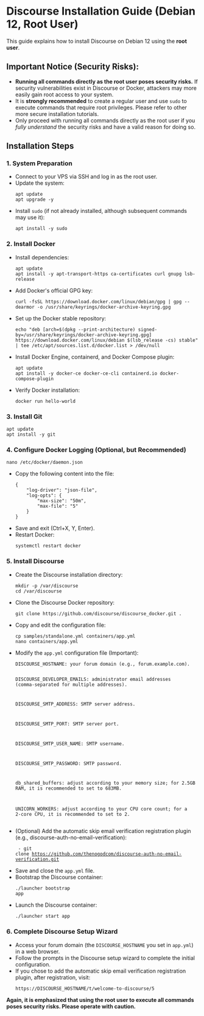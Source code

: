 <!DOCTYPE html>
<html lang="en">
<body>

<h1>Discourse Installation Guide (Debian 12, Root User)</h1>

<p>This guide explains how to install Discourse on Debian 12 using the <strong>root user</strong>.</p>

<h2>Important Notice (Security Risks):</h2>

<ul>
    <li><strong>Running all commands directly as the root user poses security risks.</strong> If security vulnerabilities exist in Discourse or Docker, attackers may more easily gain root access to your system.</li>
    <li>It is <strong>strongly recommended</strong> to create a regular user and use <code>sudo</code> to execute commands that require root privileges. Please refer to other more secure installation tutorials.</li>
    <li>Only proceed with running all commands directly as the root user if you <em>fully understand</em> the security risks and have a valid reason for doing so.</li>
</ul>

<h2>Installation Steps</h2>

<h3>1. System Preparation</h3>

<ul>
    <li>Connect to your VPS via SSH and log in as the root user.</li>
    <li>Update the system:
        <pre><code>apt update
apt upgrade -y</code></pre>
    </li>
    <li>Install <code>sudo</code> (if not already installed, although subsequent commands may use it):
        <pre><code>apt install -y sudo</code></pre>
    </li>
</ul>

<h3>2. Install Docker</h3>

<ul>
    <li>Install dependencies:
        <pre><code>apt update
apt install -y apt-transport-https ca-certificates curl gnupg lsb-release</code></pre>
    </li>
    <li>Add Docker's official GPG key:
        <pre><code>curl -fsSL https://download.docker.com/linux/debian/gpg | gpg --dearmor -o /usr/share/keyrings/docker-archive-keyring.gpg</code></pre>
    </li>
    <li>Set up the Docker stable repository:
        <pre><code>echo "deb [arch=$(dpkg --print-architecture) signed-by=/usr/share/keyrings/docker-archive-keyring.gpg] https://download.docker.com/linux/debian $(lsb_release -cs) stable" | tee /etc/apt/sources.list.d/docker.list > /dev/null</code></pre>
    </li>
    <li>Install Docker Engine, containerd, and Docker Compose plugin:
        <pre><code>apt update
apt install -y docker-ce docker-ce-cli containerd.io docker-compose-plugin</code></pre>
    </li>
    <li>Verify Docker installation:
        <pre><code>docker run hello-world</code></pre>
    </li>
</ul>

<h3>3. Install Git</h3>

<pre><code>apt update
apt install -y git</code></pre>

<h3>4. Configure Docker Logging (Optional, but Recommended)</h3>

<pre><code>nano /etc/docker/daemon.json</code></pre>
<ul>
    <li>Copy the following content into the file:
        <pre><code>{
    "log-driver": "json-file",
    "log-opts": {
        "max-size": "50m",
        "max-file": "5"
    }
}</code></pre>
    </li>
    <li>Save and exit (Ctrl+X, Y, Enter).</li>
    <li>Restart Docker:
        <pre><code>systemctl restart docker</code></pre>
    </li>
</ul>

<h3>5. Install Discourse</h3>

<ul>
    <li>Create the Discourse installation directory:
        <pre><code>mkdir -p /var/discourse
cd /var/discourse</code></pre>
    </li>
    <li>Clone the Discourse Docker repository:
        <pre><code>git clone https://github.com/discourse/discourse_docker.git .</code></pre>
    </li>
    <li>Copy and edit the configuration file:
        <pre><code>cp samples/standalone.yml containers/app.yml
nano containers/app.yml</code></pre>
    </li>
    <li>Modify the <code>app.yml</code> configuration file (Important):
        <pre><code>DISCOURSE_HOSTNAME: your forum domain (e.g., forum.example.com).

DISCOURSE_DEVELOPER_EMAILS: administrator email addresses (comma-separated for multiple addresses).

DISCOURSE_SMTP_ADDRESS: SMTP server address.

DISCOURSE_SMTP_PORT: SMTP server port.

DISCOURSE_SMTP_USER_NAME: SMTP username.

DISCOURSE_SMTP_PASSWORD: SMTP password.

db_shared_buffers: adjust according to your memory size; for 2.5GB RAM, it is recommended to set to 683MB.

UNICORN_WORKERS: adjust according to your CPU core count; for a 2-core CPU, it is recommended to set to 2.</code></pre>
    </li>
    <li>(Optional) Add the automatic skip email verification registration plugin (e.g., discourse-auth-no-email-verification):
        <pre><code>            - git clone https://github.com/thenogodcom/discourse-auth-no-email-verification.git</code></pre>
    </li>
    <li>Save and close the <code>app.yml</code> file.</li>
    <li>Bootstrap the Discourse container:
        <pre><code>./launcher bootstrap app</code></pre>
    </li>
    <li>Launch the Discourse container:
        <pre><code>./launcher start app</code></pre>
    </li>
</ul>

<h3>6. Complete Discourse Setup Wizard</h3>

<ul>
    <li>Access your forum domain (the <code>DISCOURSE_HOSTNAME</code> you set in <code>app.yml</code>) in a web browser.</li>
    <li>Follow the prompts in the Discourse setup wizard to complete the initial configuration.</li>
    <li>If you chose to add the automatic skip email verification registration plugin, after registration, visit:
        <pre><code>https://DISCOURSE_HOSTNAME/t/welcome-to-discourse/5</code></pre>
    </li>
</ul>

<p><strong>Again, it is emphasized that using the root user to execute all commands poses security risks. Please operate with caution.</strong></p>

</body>
</html>
